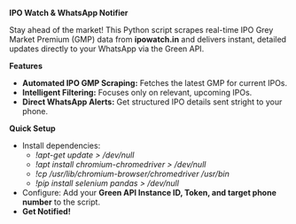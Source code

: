 **IPO Watch & WhatsApp Notifier**

Stay ahead of the market! 
This Python script scrapes real-time IPO Grey Market Premium (GMP) data from **ipowatch.in** and delivers instant, detailed updates directly to your WhatsApp via the Green API.

**Features**
- **Automated IPO GMP Scraping:** Fetches the latest GMP for current IPOs.
- **Intelligent Filtering:** Focuses only on relevant, upcoming IPOs.
- **Direct WhatsApp Alerts:** Get structured IPO details sent stright to your phone.

**Quick Setup**
- Install dependencies:
    - _!apt-get update > /dev/null_
    - _!apt install chromium-chromedriver > /dev/null_
    - _!cp /usr/lib/chromium-browser/chromedriver /usr/bin_
    - _!pip install selenium pandas > /dev/null_
- Configure: Add your **Green API Instance ID, Token, and target phone number** to the script.
- **Get Notified!**
